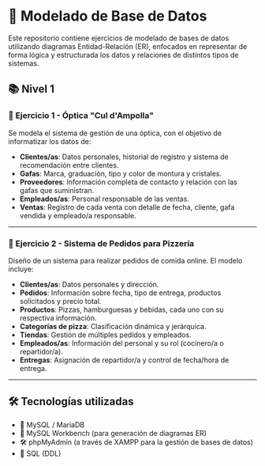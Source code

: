 # 🧠 Modelado de Base de Datos

Este repositorio contiene ejercicios de modelado de bases de datos utilizando diagramas Entidad-Relación (ER), enfocados en representar de forma lógica y estructurada los datos y relaciones de distintos tipos de sistemas.

## 📚 Nivel 1

### 🔹 Ejercicio 1 - Óptica "Cul d'Ampolla"

Se modela el sistema de gestión de una óptica, con el objetivo de informatizar los datos de:

- **Clientes/as**: Datos personales, historial de registro y sistema de recomendación entre clientes.
- **Gafas**: Marca, graduación, tipo y color de montura y cristales.
- **Proveedores**: Información completa de contacto y relación con las gafas que suministran.
- **Empleados/as**: Personal responsable de las ventas.
- **Ventas**: Registro de cada venta con detalle de fecha, cliente, gafa vendida y empleado/a responsable.

---

### 🔹 Ejercicio 2 - Sistema de Pedidos para Pizzería

Diseño de un sistema para realizar pedidos de comida online. El modelo incluye:

- **Clientes/as**: Datos personales y dirección.
- **Pedidos**: Información sobre fecha, tipo de entrega, productos solicitados y precio total.
- **Productos**: Pizzas, hamburguesas y bebidas, cada uno con su respectiva información.
- **Categorías de pizza**: Clasificación dinámica y jerárquica.
- **Tiendas**: Gestión de múltiples pedidos y empleados.
- **Empleados/as**: Información del personal y su rol (cocinero/a o repartidor/a).
- **Entregas**: Asignación de repartidor/a y control de fecha/hora de entrega.

---

## 🛠 Tecnologías utilizadas

- 💾 MySQL / MariaDB
- 🧩 MySQL Workbench (para generación de diagramas ER)
- 🛠 phpMyAdmin (a través de XAMPP para la gestión de bases de datos)
- 📐 SQL (DDL)
